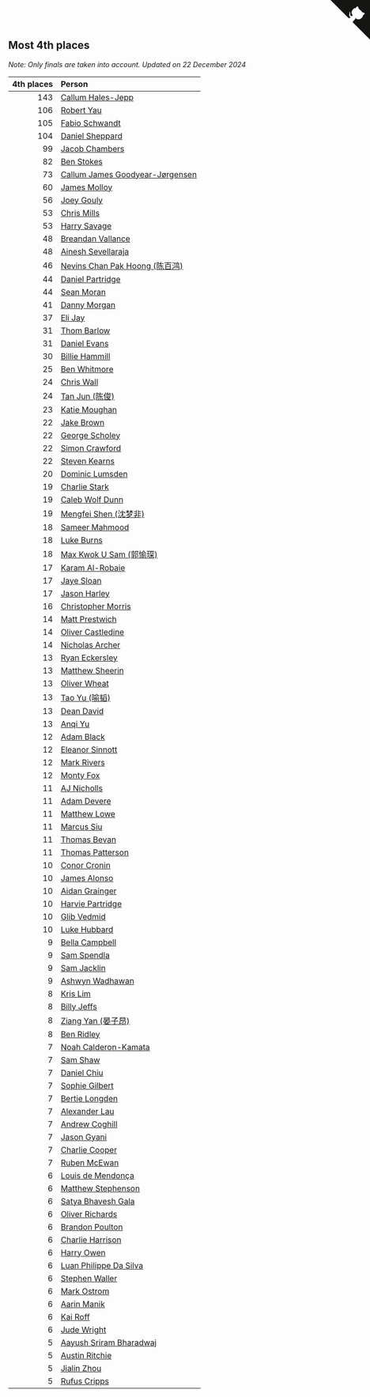 ## Most 4th places

*Note: Only finals are taken into account.*
*Updated on 22 December 2024*

| 4th places | Person |
| ---: | :--- |
| 143 | [Callum Hales-Jepp](https://www.worldcubeassociation.org/persons/2012HALE01) |
| 106 | [Robert Yau](https://www.worldcubeassociation.org/persons/2009YAUR01) |
| 105 | [Fabio Schwandt](https://www.worldcubeassociation.org/persons/2014SCHW02) |
| 104 | [Daniel Sheppard](https://www.worldcubeassociation.org/persons/2009SHEP01) |
| 99 | [Jacob Chambers](https://www.worldcubeassociation.org/persons/2017CHAM09) |
| 82 | [Ben Stokes](https://www.worldcubeassociation.org/persons/2018STOK01) |
| 73 | [Callum James Goodyear-Jørgensen](https://www.worldcubeassociation.org/persons/2012GOOD02) |
| 60 | [James Molloy](https://www.worldcubeassociation.org/persons/2011MOLL01) |
| 56 | [Joey Gouly](https://www.worldcubeassociation.org/persons/2007GOUL01) |
| 53 | [Chris Mills](https://www.worldcubeassociation.org/persons/2014MILL04) |
| 53 | [Harry Savage](https://www.worldcubeassociation.org/persons/2013SAVA01) |
| 48 | [Breandan Vallance](https://www.worldcubeassociation.org/persons/2007VALL01) |
| 48 | [Ainesh Sevellaraja](https://www.worldcubeassociation.org/persons/2012SEVE01) |
| 46 | [Nevins Chan Pak Hoong (陈百鸿)](https://www.worldcubeassociation.org/persons/2010CHAN20) |
| 44 | [Daniel Partridge](https://www.worldcubeassociation.org/persons/2022PART02) |
| 44 | [Sean Moran](https://www.worldcubeassociation.org/persons/2016MORA24) |
| 41 | [Danny Morgan](https://www.worldcubeassociation.org/persons/2019MORG10) |
| 37 | [Eli Jay](https://www.worldcubeassociation.org/persons/2014JAYE01) |
| 31 | [Thom Barlow](https://www.worldcubeassociation.org/persons/2006BARL01) |
| 31 | [Daniel Evans](https://www.worldcubeassociation.org/persons/2016EVAN06) |
| 30 | [Billie Hammill](https://www.worldcubeassociation.org/persons/2015HAMM01) |
| 25 | [Ben Whitmore](https://www.worldcubeassociation.org/persons/2009WHIT01) |
| 24 | [Chris Wall](https://www.worldcubeassociation.org/persons/2011WALL02) |
| 24 | [Tan Jun (陈俊)](https://www.worldcubeassociation.org/persons/2018JUNT01) |
| 23 | [Katie Moughan](https://www.worldcubeassociation.org/persons/2017DAVI03) |
| 22 | [Jake Brown](https://www.worldcubeassociation.org/persons/2020BROW01) |
| 22 | [George Scholey](https://www.worldcubeassociation.org/persons/2015SCHO05) |
| 22 | [Simon Crawford](https://www.worldcubeassociation.org/persons/2008CRAW01) |
| 22 | [Steven Kearns](https://www.worldcubeassociation.org/persons/2015KEAR01) |
| 20 | [Dominic Lumsden](https://www.worldcubeassociation.org/persons/2016LUMS01) |
| 19 | [Charlie Stark](https://www.worldcubeassociation.org/persons/2014STAR05) |
| 19 | [Caleb Wolf Dunn](https://www.worldcubeassociation.org/persons/2022DUNN03) |
| 19 | [Mengfei Shen (沈梦非)](https://www.worldcubeassociation.org/persons/2018SHEN07) |
| 18 | [Sameer Mahmood](https://www.worldcubeassociation.org/persons/2013MAHM02) |
| 18 | [Luke Burns](https://www.worldcubeassociation.org/persons/2020BURN06) |
| 18 | [Max Kwok U Sam (郭愉琛)](https://www.worldcubeassociation.org/persons/2018SAMK01) |
| 17 | [Karam Al-Robaie](https://www.worldcubeassociation.org/persons/2016ALRO01) |
| 17 | [Jaye Sloan](https://www.worldcubeassociation.org/persons/2022SLOA01) |
| 17 | [Jason Harley](https://www.worldcubeassociation.org/persons/2016HARL01) |
| 16 | [Christopher Morris](https://www.worldcubeassociation.org/persons/2013MORR03) |
| 14 | [Matt Prestwich](https://www.worldcubeassociation.org/persons/2016PRES04) |
| 14 | [Oliver Castledine](https://www.worldcubeassociation.org/persons/2018CAST08) |
| 14 | [Nicholas Archer](https://www.worldcubeassociation.org/persons/2020ARCH01) |
| 13 | [Ryan Eckersley](https://www.worldcubeassociation.org/persons/2019ECKE02) |
| 13 | [Matthew Sheerin](https://www.worldcubeassociation.org/persons/2009SHEE01) |
| 13 | [Oliver Wheat](https://www.worldcubeassociation.org/persons/2016WHEA01) |
| 13 | [Tao Yu (喻韬)](https://www.worldcubeassociation.org/persons/2012YUTA01) |
| 13 | [Dean David](https://www.worldcubeassociation.org/persons/2022DAVI06) |
| 13 | [Anqi Yu](https://www.worldcubeassociation.org/persons/2018YUAN02) |
| 12 | [Adam Black](https://www.worldcubeassociation.org/persons/2022BLAC01) |
| 12 | [Eleanor Sinnott](https://www.worldcubeassociation.org/persons/2016SINN01) |
| 12 | [Mark Rivers](https://www.worldcubeassociation.org/persons/2015RIVE05) |
| 12 | [Monty Fox](https://www.worldcubeassociation.org/persons/2023FOXM01) |
| 11 | [AJ Nicholls](https://www.worldcubeassociation.org/persons/2015NICH04) |
| 11 | [Adam Devere](https://www.worldcubeassociation.org/persons/2018DEVE02) |
| 11 | [Matthew Lowe](https://www.worldcubeassociation.org/persons/2014LOWE01) |
| 11 | [Marcus Siu](https://www.worldcubeassociation.org/persons/2016SIUM01) |
| 11 | [Thomas Bevan](https://www.worldcubeassociation.org/persons/2017BEVA01) |
| 11 | [Thomas Patterson](https://www.worldcubeassociation.org/persons/2014PATT02) |
| 10 | [Conor Cronin](https://www.worldcubeassociation.org/persons/2013CRON01) |
| 10 | [James Alonso](https://www.worldcubeassociation.org/persons/2018ALON07) |
| 10 | [Aidan Grainger](https://www.worldcubeassociation.org/persons/2018GRAI01) |
| 10 | [Harvie Partridge](https://www.worldcubeassociation.org/persons/2015PART04) |
| 10 | [Glib Vedmid](https://www.worldcubeassociation.org/persons/2016VEDM01) |
| 10 | [Luke Hubbard](https://www.worldcubeassociation.org/persons/2011HUBB01) |
| 9 | [Bella Campbell](https://www.worldcubeassociation.org/persons/2018CAMP17) |
| 9 | [Sam Spendla](https://www.worldcubeassociation.org/persons/2015SPEN01) |
| 9 | [Sam Jacklin](https://www.worldcubeassociation.org/persons/2015JACK04) |
| 9 | [Ashwyn Wadhawan](https://www.worldcubeassociation.org/persons/2022WADH02) |
| 8 | [Kris Lim](https://www.worldcubeassociation.org/persons/2022LIMK01) |
| 8 | [Billy Jeffs](https://www.worldcubeassociation.org/persons/2012JEFF01) |
| 8 | [Ziang Yan (晏子昂)](https://www.worldcubeassociation.org/persons/2017YANZ01) |
| 8 | [Ben Ridley](https://www.worldcubeassociation.org/persons/2016RIDL01) |
| 7 | [Noah Calderon-Kamata](https://www.worldcubeassociation.org/persons/2022CALD07) |
| 7 | [Sam Shaw](https://www.worldcubeassociation.org/persons/2016SHAW02) |
| 7 | [Daniel Chiu](https://www.worldcubeassociation.org/persons/2022CHIU06) |
| 7 | [Sophie Gilbert](https://www.worldcubeassociation.org/persons/2022GILB05) |
| 7 | [Bertie Longden](https://www.worldcubeassociation.org/persons/2014LONG06) |
| 7 | [Alexander Lau](https://www.worldcubeassociation.org/persons/2011LAUA01) |
| 7 | [Andrew Coghill](https://www.worldcubeassociation.org/persons/2009COGH01) |
| 7 | [Jason Gyani](https://www.worldcubeassociation.org/persons/2008GYAN01) |
| 7 | [Charlie Cooper](https://www.worldcubeassociation.org/persons/2007COOP01) |
| 7 | [Ruben McEwan](https://www.worldcubeassociation.org/persons/2022MCEW01) |
| 6 | [Louis de Mendonça](https://www.worldcubeassociation.org/persons/2013MEND03) |
| 6 | [Matthew Stephenson](https://www.worldcubeassociation.org/persons/2022STEP04) |
| 6 | [Satya Bhavesh Gala](https://www.worldcubeassociation.org/persons/2022GALA03) |
| 6 | [Oliver Richards](https://www.worldcubeassociation.org/persons/2022RICH02) |
| 6 | [Brandon Poulton](https://www.worldcubeassociation.org/persons/2019POUL02) |
| 6 | [Charlie Harrison](https://www.worldcubeassociation.org/persons/2017HARR08) |
| 6 | [Harry Owen](https://www.worldcubeassociation.org/persons/2017OWEN01) |
| 6 | [Luan Philippe Da Silva](https://www.worldcubeassociation.org/persons/2022SILV08) |
| 6 | [Stephen Waller](https://www.worldcubeassociation.org/persons/2017WALL12) |
| 6 | [Mark Ostrom](https://www.worldcubeassociation.org/persons/2017OSTR01) |
| 6 | [Aarin Manik](https://www.worldcubeassociation.org/persons/2017MANI03) |
| 6 | [Kai Roff](https://www.worldcubeassociation.org/persons/2018ROFF01) |
| 6 | [Jude Wright](https://www.worldcubeassociation.org/persons/2008WRIG02) |
| 5 | [Aayush Sriram Bharadwaj](https://www.worldcubeassociation.org/persons/2018BHAR02) |
| 5 | [Austin Ritchie](https://www.worldcubeassociation.org/persons/2022RITC01) |
| 5 | [Jialin Zhou](https://www.worldcubeassociation.org/persons/2013ZHOU19) |
| 5 | [Rufus Cripps](https://www.worldcubeassociation.org/persons/2022CRIP01) |


<a href="https://github.com/simonkellly/wca_statistics_uk" class="github-corner" aria-label="View source on Github"><svg width="80" height="80" viewBox="0 0 250 250" style="fill:#151513; color:#fff; position: absolute; top: 0; border: 0; right: 0;" aria-hidden="true"><path d="M0,0 L115,115 L130,115 L142,142 L250,250 L250,0 Z"></path><path d="M128.3,109.0 C113.8,99.7 119.0,89.6 119.0,89.6 C122.0,82.7 120.5,78.6 120.5,78.6 C119.2,72.0 123.4,76.3 123.4,76.3 C127.3,80.9 125.5,87.3 125.5,87.3 C122.9,97.6 130.6,101.9 134.4,103.2" fill="currentColor" style="transform-origin: 130px 106px;" class="octo-arm"></path><path d="M115.0,115.0 C114.9,115.1 118.7,116.5 119.8,115.4 L133.7,101.6 C136.9,99.2 139.9,98.4 142.2,98.6 C133.8,88.0 127.5,74.4 143.8,58.0 C148.5,53.4 154.0,51.2 159.7,51.0 C160.3,49.4 163.2,43.6 171.4,40.1 C171.4,40.1 176.1,42.5 178.8,56.2 C183.1,58.6 187.2,61.8 190.9,65.4 C194.5,69.0 197.7,73.2 200.1,77.6 C213.8,80.2 216.3,84.9 216.3,84.9 C212.7,93.1 206.9,96.0 205.4,96.6 C205.1,102.4 203.0,107.8 198.3,112.5 C181.9,128.9 168.3,122.5 157.7,114.1 C157.9,116.9 156.7,120.9 152.7,124.9 L141.0,136.5 C139.8,137.7 141.6,141.9 141.8,141.8 Z" fill="currentColor" class="octo-body"></path></svg></a><style>.github-corner:hover .octo-arm{animation:octocat-wave 560ms ease-in-out}@keyframes octocat-wave{0%,100%{transform:rotate(0)}20%,60%{transform:rotate(-25deg)}40%,80%{transform:rotate(10deg)}}@media (max-width:500px){.github-corner:hover .octo-arm{animation:none}.github-corner .octo-arm{animation:octocat-wave 560ms ease-in-out}}</style>

